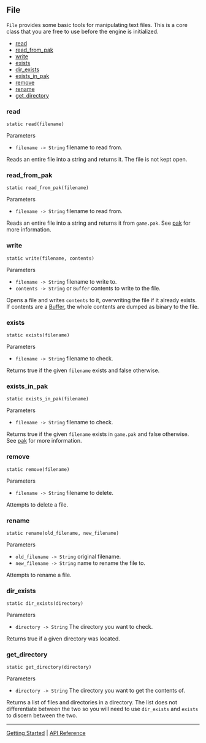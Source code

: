 ## File
`File` provides some basic tools for manipulating text files. This is a core class
that you are free to use before the engine is initialized.

+ [read](#read)
+ [read_from_pak](#read_from_pak)
+ [write](#write)
+ [exists](#exists)
+ [dir_exists](#dir_exists)
+ [exists_in_pak](#exists_in_pak)
+ [remove](#remove)
+ [rename](#rename)
+ [get_directory](#get_directory)

### read
`static read(filename)`

Parameters
 + `filename -> String` filename to read from.
 
Reads an entire file into a string and returns it. The file is not kept open.

### read_from_pak
`static read_from_pak(filename)`

Parameters
 + `filename -> String` filename to read from.
 
Reads an entire file into a string and returns it from `game.pak`. See [pak](../Pak.md) for
more information.

### write
`static write(filename, contents)`

Parameters
 + `filename -> String` filename to write to.
 + `contents -> String` or `Buffer` contents to write to the file.

Opens a file and writes `contents` to it, overwriting the file if it already exists. If contents
are a [Buffer](Buffer.md), the whole contents are dumped as binary to the file.

### exists
`static exists(filename)`

Parameters
 + `filename -> String` filename to check.
 
Returns true if the given `filename` exists and false otherwise.

### exists_in_pak
`static exists_in_pak(filename)`

Parameters
 + `filename -> String` filename to check.
 
Returns true if the given `filename` exists in `game.pak` and false otherwise. See [pak](../Pak.md) for
more information.

### remove
`static remove(filename)`

Parameters
 + `filename -> String` filename to delete.
 
Attempts to delete a file.

### rename
`static rename(old_filename, new_filename)`

Parameters
 + `old_filename -> String` original filename.
 + `new_filename -> String` name to rename the file to.
 
Attempts to rename a file.

### dir_exists
`static dir_exists(directory)`

Parameters
 + `directory -> String` The directory you want to check.

Returns true if a given directory was located.

### get_directory
`static get_directory(directory)`

Parameters
 + `directory -> String` The directory you want to get the contents of.

Returns a list of files and directories in a directory. The list does not differentiate
between the two so you will need to use `dir_exists` and `exists` to discern between the
two.

-----------

[Getting Started](../GettingStarted.md) | [API Reference](../API.md)